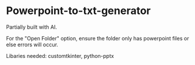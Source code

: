 # Powerpoint-to-txt-generator
Partially built with AI. 

For the "Open Folder" option, ensure the folder only has powerpoint files or else errors will occur.

Libaries needed:
customtkinter,
python-pptx
